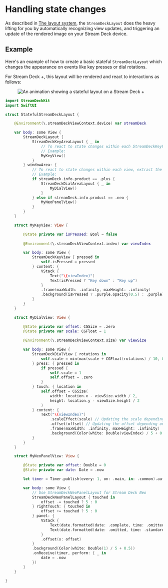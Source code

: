 # Handling state changes

As described in [The layout system](./README.md), the `StreamDeckLayout` does the heavy lifting for you by automatically recognizing view updates, and triggering an update of the rendered image on your Stream Deck device.

## Example

Here's an example of how to create a basic stateful `StreamDeckLayout` which changes the appearance on events like key presses or dial rotations.

For Stream Deck +, this layout will be rendered and react to interactions as follows:

<figure>
    <img alt="An animation showing a stateful layout on a Stream Deck +" src="../_images/layout_stateful_sd_plus_device.gif">
    <figcaption></figcaption>
</figure>

```swift
import StreamDeckKit
import SwiftUI

struct StatefulStreamDeckLayout {

    @Environment(\.streamDeckViewContext.device) var streamDeck

    var body: some View {
        StreamDeckLayout {
            StreamDeckKeyAreaLayout { _ in
                // To react to state changes within each StreamDeckKeyView, extract the view, just as you normally would in SwiftUI
                // Example:
                MyKeyView()
            }
        } windowArea: {
            // To react to state changes within each view, extract the view, just as you normally would in SwiftUI
            // Example:
            if streamDeck.info.product == .plus {
                StreamDeckDialAreaLayout { _ in
                    MyDialView()
                }
            } else if streamDeck.info.product == .neo {
                MyNeoPanelView()
            }
        }
    }

    struct MyKeyView: View {

        @State private var isPressed: Bool = false
        
        @Environment(\.streamDeckViewContext.index) var viewIndex

        var body: some View {
            StreamDeckKeyView { pressed in
                self.isPressed = pressed
            } content: {
                VStack {
                    Text("\(viewIndex)")
                    Text(isPressed ? "Key down" : "Key up")
                }
                .frame(maxWidth: .infinity, maxHeight: .infinity)
                .background(isPressed ? .purple.opacity(0.5) : .purple) // Updating the background depending on the state
            }
        }
    }

    struct MyDialView: View {

        @State private var offset: CGSize = .zero
        @State private var scale: CGFloat = 1
        
        @Environment(\.streamDeckViewContext.size) var viewSize

        var body: some View {
            StreamDeckDialView { rotations in
                self.scale = min(max(scale + CGFloat(rotations) / 10, 0.5), 5)
            } press: { pressed in
                if pressed {
                    self.scale = 1
                    self.offset = .zero
                }
            } touch: { location in
                self.offset = CGSize(
                    width: location.x - viewSize.width / 2,
                    height: location.y - viewSize.height / 2
                )
            } content: {
                Text("\(viewIndex)")
                    .scaleEffect(scale) // Updating the scale depending on the state
                    .offset(offset) // Updating the offset depending on the state
                    .frame(maxWidth: .infinity, maxHeight: .infinity)
                    .background(Color(white: Double(viewIndex) / 5 + 0.5))
            }
        }
    }

    struct MyNeoPanelView: View {

        @State private var offset: Double = 0
        @State private var date: Date = .now

        let timer = Timer.publish(every: 1, on: .main, in: .common).autoconnect()

        var body: some View {
            // Use StreamDeckNeoPanelLayout for Stream Deck Neo
            StreamDeckNeoPanelLayout { touched in
                offset -= touched ? 5 : 0
            } rightTouch: { touched in
                offset += touched ? 5 : 0
            } panel: {
                VStack {
                    Text(date.formatted(date: .complete, time: .omitted))
                    Text(date.formatted(date: .omitted, time: .standard)).bold().monospaced()
                }
                .offset(x: offset)
            }
            .background(Color(white: Double(1) / 5 + 0.5))
            .onReceive(timer, perform: { _ in
                date = .now
            })
        }
    }

}

```

